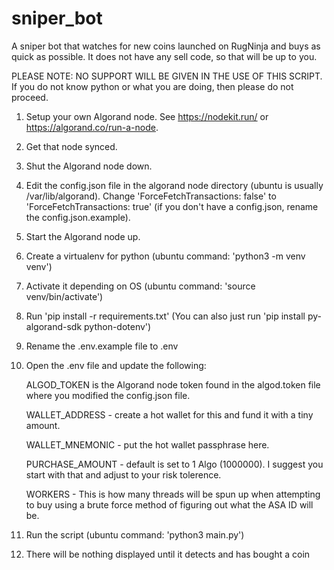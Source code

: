 # sniper_bot
A sniper bot that watches for new coins launched on RugNinja and buys as quick as possible. It does not have any sell code, so that will be up to you.

PLEASE NOTE: NO SUPPORT WILL BE GIVEN IN THE USE OF THIS SCRIPT. If you do not know python or what you are doing, then please do not proceed.

1. Setup your own Algorand node. See https://nodekit.run/ or https://algorand.co/run-a-node.
2. Get that node synced.
3. Shut the Algorand node down.
4. Edit the config.json file in the algorand node directory (ubuntu is usually /var/lib/algorand). Change 'ForceFetchTransactions: false' to 'ForceFetchTransactions: true' (if you don't have a config.json, rename the config.json.example).
6. Start the Algorand node up.
7. Create a virtualenv for python (ubuntu command: 'python3 -m venv venv')
8. Activate it depending on OS (ubuntu command: 'source venv/bin/activate')
9. Run 'pip install -r requirements.txt' (You can also just run 'pip install py-algorand-sdk python-dotenv')
5. Rename the .env.example file to .env
5. Open the .env file and update the following:
   
     ALGOD_TOKEN is the Algorand node token found in the algod.token file where you modified the config.json file.
    
     WALLET_ADDRESS - create a hot wallet for this and fund it with a tiny amount.
   
     WALLET_MNEMONIC - put the hot wallet passphrase here.
   
     PURCHASE_AMOUNT - default is set to 1 Algo (1000000). I suggest you start with that and adjust to your risk tolerence.
   
     WORKERS - This is how many threads will be spun up when attempting to buy using a brute force method of figuring out what the ASA ID will be.
7. Run the script (ubuntu command: 'python3 main.py')
8. There will be nothing displayed until it detects and has bought a coin

